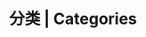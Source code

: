 ---
title: 分类 | Categories
type: "categories"
top_img: /images/banner/category.jpg
comments: false
---